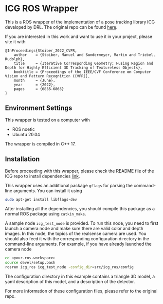 # ICG ROS Wrapper

This is a ROS wrapper of the implementation of a pose tracking
library ICG developed by DRL. The original repo can be found [here](https://github.com/DLR-RM/3DObjectTracking/tree/master/ICG).

If you are interested in this work and want to use it in your project, please site it with
```text
@InProceedings{Stoiber_2022_CVPR,
    author    = {Stoiber, Manuel and Sundermeyer, Martin and Triebel, Rudolph},
    title     = {Iterative Corresponding Geometry: Fusing Region and Depth for Highly Efficient 3D Tracking of Textureless Objects},
    booktitle = {Proceedings of the IEEE/CVF Conference on Computer Vision and Pattern Recognition (CVPR)},
    month     = {June},
    year      = {2022},
    pages     = {6855-6865}
}
```

## Environment Settings

This wrapper is tested on a computer with
- ROS noetic
- Ubuntu 20.04

The wrapper is compiled in C++ 17.

## Installation

Before proceeding with this wrapper, please check the README file of the ICG repo to install dependencies [link](https://github.com/DLR-RM/3DObjectTracking/blob/master/ICG/readme.md#build).

This wrapper uses an additional package `gflags` for parsing the command-line arguments.
You can install it using 
```bash
sudo apt-get install libflags-dev
```

After installing all the dependencies, you should compile this package as 
a normal ROS package using `catkin_make`.

A sample node `icg_test_node` is provided. To run this node, you need to first
launch a camera node and make sure there are valid color and depth images. In this node, 
the topics of the realsense camera are used. You should also feed it with
the corresponding configuration directory in the command-line arguments. For example, if you 
have already launched the camera node
```bash
cd <your-ros-workspace>
source devel/setup.bash
rosrun icg_ros icg_test_node -config_dir=src/icg_ros/config
```
The configuration directory in this example contains a triangle 3D model, 
a yaml description of this model, and a description of the detector.

For more information of these configuration files, please refer to the original
repo.